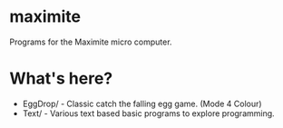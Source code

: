 maximite
========

Programs for the Maximite micro computer.

What's here?
============
* EggDrop/ - Classic catch the falling egg game. (Mode 4 Colour) 
* Text/ - Various text based basic programs to explore programming. 
